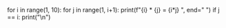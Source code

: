 for i in range(1, 10):
    for j in range(1, i+1):
        print(f"{i} * {j} = {i*j} ", end=" ")
        if j == i:
            print("\n")
